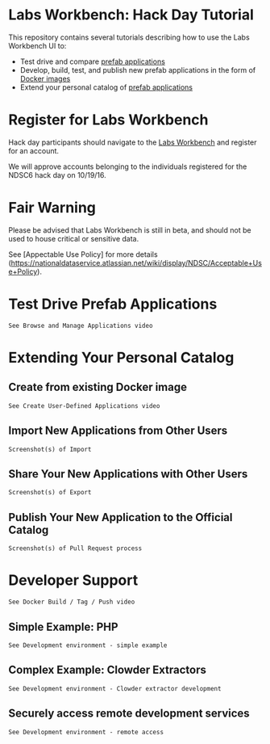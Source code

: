 # Labs Workbench: Hack Day Tutorial
This repository contains several tutorials describing how to use the Labs Workbench UI to:
* Test drive and compare [prefab applications](https://nationaldataservice.atlassian.net/wiki/display/NDSC/NDS+Labs+Services)
* Develop, build, test, and publish new prefab applications in the form of [Docker images](https://hub.docker.com/)
* Extend your personal catalog of [prefab applications](https://github.com/nds-org/ndslabs-specs)

# Register for Labs Workbench
Hack day participants should navigate to the [Labs Workbench](https://www.workbench.nationaldataservice.org/) and register for an account.

We will approve accounts belonging to the individuals registered for the NDSC6 hack day on 10/19/16.

# Fair Warning
Please be advised that Labs Workbench is still in beta, and should not be used to house critical or sensitive data.

See [Appectable Use Policy] for more details (https://nationaldataservice.atlassian.net/wiki/display/NDSC/Acceptable+Use+Policy).

# Test Drive Prefab Applications
`See Browse and Manage Applications video`

# Extending Your Personal Catalog
## Create from existing Docker image
`See Create User-Defined Applications video`

## Import New Applications from Other Users
`Screenshot(s) of Import`

## Share Your New Applications with Other Users
`Screenshot(s) of Export`

## Publish Your New Application to the Official Catalog
`Screenshot(s) of Pull Request process`

# Developer Support
`See Docker Build / Tag / Push video`

## Simple Example: PHP
`See Development environment - simple example`

## Complex Example: Clowder Extractors
`See Development environment - Clowder extractor development`

## Securely access remote development services
`See Development environment - remote access`
